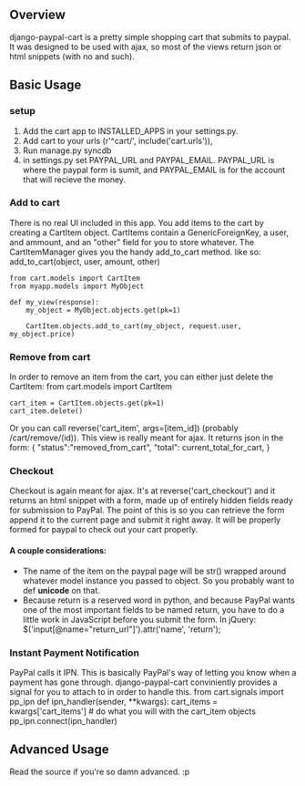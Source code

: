 ## Overview
django-paypal-cart is a pretty simple shopping cart that submits to paypal.
It was designed to be used with ajax, so most of the views return json or
html snippets (with no <html> and such).

## Basic Usage
### setup
1. Add the cart app to INSTALLED_APPS in your settings.py.
2. Add cart to your urls
    (r'^cart/', include('cart.urls')),
3. Run manage.py syncdb
4. in settings.py set PAYPAL_URL and PAYPAL_EMAIL. PAYPAL_URL is where the
paypal form is sumit, and PAYPAL_EMAIL is for the account that will recieve
the money.

### Add to cart
There is no real UI included in this app. You add items to the cart by creating
a CartItem object. CartItems contain a GenericForeignKey, a user, and ammount, 
and an "other" field for you to store whatever. The CartItemManager gives you 
the handy add_to_cart method. like so: add_to_cart(object, user, amount, other)

    from cart.models import CartItem
    from myapp.models import MyObject
    
    def my_view(response):
        my_object = MyObject.objects.get(pk=1)
        
        CartItem.objects.add_to_cart(my_object, request.user, my_object.price)

### Remove from cart
In order to remove an item from the cart, you can either just delete the 
CartItem:
    from cart.models import CartItem
    
    cart_item = CartItem.objects.get(pk=1)
    cart_item.delete()

Or you can call reverse('cart_item', args=[item_id]) (probably 
/cart/remove/(id)). This view is really meant for ajax. It returns json in the 
form:
    {
        "status":"removed_from_cart",
        "total": current_total_for_cart,
    }

### Checkout
Checkout is again meant for ajax. It's at reverse('cart_checkout') and it
returns an html snippet with a form, made up of entirely hidden fields
ready for submission to PayPal. The point of this is so you can retrieve the 
form append it to the current page and submit it right away. It will be 
properly formed for paypal to check out your cart properly.

#### A couple considerations: 
* The name of the item on the paypal page will be str() wrapped around whatever
model instance you passed to object. So you probably want to def __unicode__ 
on that.
* Because return is a reserved word in python, and because PayPal wants one of
the most important fields to be named return, you have to do a little work
in JavaScript before you submit the form. In jQuery:
    $('input[@name="return_url"]').attr('name', 'return');

### Instant Payment Notification
PayPal calls it IPN. This is basically PayPal's way of letting you know when a 
payment has gone through. django-paypal-cart conviniently provides a signal
for you to attach to in order to handle this.
    from cart.signals import pp_ipn
    def ipn_handler(sender, **kwargs):
        cart_items = kwargs['cart_items']
        # do what you will with the cart_item objects
    pp_ipn.connect(ipn_handler)

## Advanced Usage
Read the source if you're so damn advanced. :p

